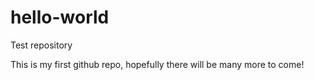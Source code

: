 # hello-world
Test repository

This is my first github repo, hopefully there will be many more to come!
